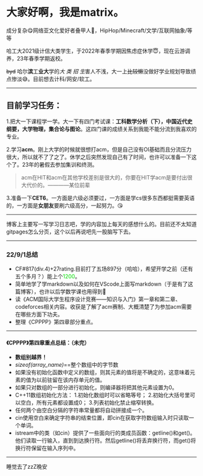 # 大家好啊，我是matrix。

成分复杂&#x1F60B;网络亚文化爱好者叠甲人&#x1F970;，HipHop/Minecraft/文学/互联网抽象/等等

哈工大2021级计信大类学生，于2022年春季学期因焦虑症休学&#x1F607;，现在云游调养，23年春季学期返校。

~~byd~~ 哈尔**滨**工**业大**学的*大 类 招 生*害人不浅，大一上~~比较懒~~没做好学业规划导致绩点惨淡&#x1F605;。目前想去计科/网安/软工。

***
## 目前学习任务：
1.把大一下课程学一学。大一下有四门考试课：**工科数学分析（下），中国近代史纲要，大学物理，集合论与图论**。这四门课的成绩关系到我能不能分流到我喜欢的专业。

2.学习**acm**。刚上大学的时候就很想打acm，但是自己没有OI基础而且分流压力很大，所以就不了了之了。休学之后突然发现自己有了时间，也许可以准备一下这个了。23年的暑假去参加集训和终测。
>acm在HIT和acm在其他学校差别是很大的，你要在HIT学acm是要付出很大代价的。————某位前辈

3.准备一下**CET6**。一方面是六级必须要过，一方面是学cs很多东西都挺需要英语的，一方面是**女朋友**要刷六级高分，一起努力。&#x1F618;

***

博客上主要写一写学习日志吧，学的内容加上每天的感想什么的。目前还不太知道gitpages怎么分页，这个以后再说吧先一股脑写下去。

***
### 22/9/1总结
+ CF#817(div.4)+27rating.目前打了五场897分（哈哈），希望开学之前（还有五个多月？）能上个<font color="#00dd00">1200</font>。
+ 简单地学了学markdown以及如何在VScode上面写markdown（于是有了这篇博客），也许以后学数学课也用得到&#x1F970;
+ 读《ACM国际大学生程序设计竞赛——知识与入门》第一章和第二章、codeforces相关内容。收获是了解了acm赛制、大概清楚了为参加acm需要在哪些方面下功夫。
+ 整理《CPPPP》第四章部分重点。
***
#### 《CPPPP》第四章重点总结：（未完）
+ **数组别越界！**
+ *sizeof(array_name)*==整个数组中的字节数
+ 如果没有初始化函数中定义的数组，则其元素的值将是不确定的，这意味着元素的值为以前驻留在该内存单元的值。
+ 如果只对数组的一部分进行初始化，则编译器将把其他元素设置为0。
+ C++11数组初始化方法：
1.初始化数组时可以省略等号；
2.初始化大括号里可以空白，所有元素都设置成0；
3.列表初始化禁止缩窄转换。
+ 任何两个由空白分隔的字符串常量都将自动拼接成一个。
+ cin使用空白来确定字符串的结束位置，即cin在获取字符数组输入时只读取一个单词。
+ istream中的类（如cin）提供了一些面向行的类成员函数：getline()和get()。他们读取一行输入，直到到达换行符。然后getline()将丢弃换行符，而get()将换行符保留在输入序列中。
***
睡觉去了zzZ晚安
